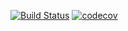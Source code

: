 [![Build Status](https://travis-ci.org/mikebychkov/job4j_dreamjob.svg?branch=master)](https://travis-ci.org/mikebychkov/job4j_dreamjob)
[![codecov](https://codecov.io/gh/mikebychkov/job4j_dreamjob/branch/master/graph/badge.svg)](https://codecov.io/gh/mikebychkov/job4j_dreamjob)
